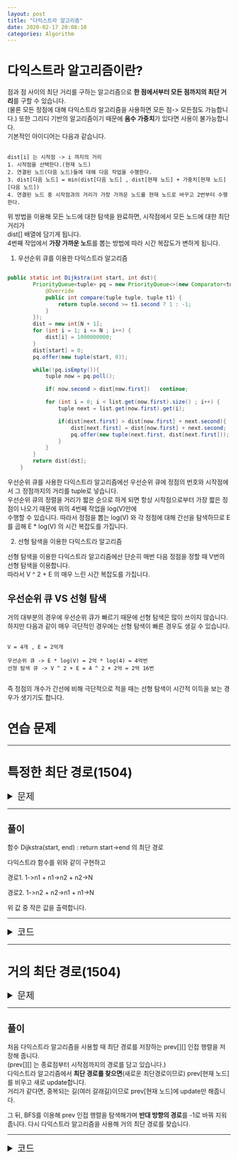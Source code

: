 ```yaml
---
layout: post
title: "다익스트라 알고리즘"
date: 2020-02-17 20:08:10
categories: Algorithm
---
```


# 다익스트라 알고리즘이란?

점과 점 사이의 최단 거리를 구하는 알고리즘으로 **한 점에서부터 모든 점까지의 최단 거리**를 구할 수 있습니다.  
(물론 모든 정점에 대해 다익스트라 알고리즘을 사용하면 모든 점-> 모든점도 가능합니다.)
또한 그리디 기반의 알고리즘이기 때문에 **음수 가중치**가 있다면 사용이 불가능합니다.    
기본적인 아이디어는 다음과 같습니다.

```

dist[i] 는 시작점 -> i 까지의 거리
1. 시작점을 선택한다.(현재 노드)
2. 연결된 노드(다음 노드)들에 대해 다음 작업을 수행한다.
3. dist[다음 노드] = min(dist[다음 노드] , dist[현재 노드] + 가중치[현재 노드][다음 노드])
4. 연결된 노드 중 시작점과의 거리가 가장 가까운 노드를 현재 노드로 바꾸고 2번부터 수행한다.

```

위 방법을 이용해 모든 노드에 대한 탐색을 완료하면, 시작점에서 모든 노드에 대한 최단 거리가  
dist[] 배열에 담기게 됩니다.  
4번째 작업에서 **가장 가까운 노드**를 뽑는 방법에 따라 시간 복잡도가 변하게 됩니다.

1. 우선순위 큐를 이용한 다익스트라 알고리즘

``` java

public static int Dijkstra(int start, int dst){
        PriorityQueue<tuple> pq = new PriorityQueue<>(new Comparator<tuple>() {
            @Override
            public int compare(tuple tuple, tuple t1) {
                return tuple.second >= t1.second ? 1 : -1;
            }
        });
        dist = new int[N + 1];
        for (int i = 1; i <= N ; i++) {
            dist[i] = 1000000000;
        }
        dist[start] = 0;
        pq.offer(new tuple(start, 0));

        while(!pq.isEmpty()){
            tuple now = pq.poll();

            if( now.second > dist[now.first])   continue;

            for (int i = 0; i < list.get(now.first).size() ; i++) {
                tuple next = list.get(now.first).get(i);

                if(dist[next.first] > dist[now.first] + next.second){
                    dist[next.first] = dist[now.first] + next.second;
                    pq.offer(new tuple(next.first, dist[next.first]));
                }
            }
        }
        return dist[dst];
    }

```
우선순위 큐를 사용한 다익스트라 알고리즘에선 우선순위 큐에 정점의 번호와 시작점에서 그 정점까지의 거리를 tuple로 넣습니다.  
우선순위 큐의 정렬을 거리가 짧은 순으로 하게 되면 항상 시작점으로부터 가장 짧은 정점이 나오기 때문에 위의 4번째 작업을 log(V)만에  
수행할 수 있습니다.
따라서 정점을 뽑는 log(V) 와 각 정점에 대해 간선을 탐색하므로 E 를 곱해 E * log(V) 의 시간 복잡도를 가집니다.

2. 선형 탐색을 이용한 다익스트라 알고리즘

선형 탐색을 이용한 다익스트라 알고리즘에선 단순히 매번 다음 정점을 정할 때 V번의 선형 탐색을 이용합니다.  
따라서 V ^ 2 + E 의 매우 느린 시간 복잡도를 가집니다.

## 우선순위 큐 VS 선형 탐색

거의 대부분의 경우에 우선순위 큐가 빠르기 때문에 선형 탐색은 많이 쓰이지 않습니다.  
하지만 다음과 같이 매우 극단적인 경우에는 선형 탐색이 빠른 경우도 생길 수 있습니다.

```

V = 4개 , E = 2억개

우선순위 큐 -> E * log(V) = 2억 * log(4) = 4억번
선형 탐색 큐 -> V ^ 2 + E = 4 ^ 2 + 2억 = 2억 16번


```

즉 정점의 개수가 간선에 비해 극단적으로 적을 때는 선형 탐색이 시간적 이득을 보는 경우가 생기기도 합니다.

# 연습 문제

* * *

# 특정한 최단 경로(1504)

<details>
<summary border="1" style = "font-size:1.5em;">문제</summary>
<div markdown="1">
![DJS1-1](https://leejaeseung.github.io/img/DJS/DJS1_1.PNG)
</div>
</details>

* * *

## 풀이

함수 Dijkstra(start, end) : return start->end 의 최단 경로

다익스트라 함수를 위와 같이 구현하고 

경로1. 1->n1 + n1->n2 + n2->N

경로2. 1->n2 + n2->n1 + n1->N

위 값 중 작은 값을 출력합니다.

* * *

<details>
<summary border="1" style = "font-size:1.5em;">코드</summary>
<div markdown="1">

``` java

import java.io.*;
import java.util.*;

public class Main {

    public static int N, E, n1, n2;
    public static ArrayList<ArrayList<tuple>> list = new ArrayList<>();
    public static int[] dist;
    public static boolean flag = true;
    public static void main(String[] argc) throws IOException {
        BufferedReader br = new BufferedReader(new InputStreamReader(System.in));
        StringTokenizer st = new StringTokenizer(br.readLine());

        N = Integer.parseInt(st.nextToken());
        E = Integer.parseInt(st.nextToken());

        for (int i = 0; i <= N ; i++) {
            list.add(new ArrayList<>());
        }

        for (int i = 0; i < E ; i++) {
            st = new StringTokenizer(br.readLine());
            int from = Integer.parseInt(st.nextToken());
            int to = Integer.parseInt(st.nextToken());
            int d = Integer.parseInt(st.nextToken());

            list.get(from).add(new tuple(to, d));
            list.get(to).add(new tuple(from, d));
        }
        st = new StringTokenizer(br.readLine());
        n1 = Integer.parseInt(st.nextToken());
        n2 = Integer.parseInt(st.nextToken());


        int res = Math.min(Dijkstra(1, n1) + Dijkstra(n1, n2) + Dijkstra(n2, N), Dijkstra(1, n2) + Dijkstra(n2, n1) + Dijkstra(n1, N));
        if(!flag)
            System.out.println(-1);
        else
            System.out.println(res);
    }
    public static int Dijkstra(int start, int dst){
        PriorityQueue<tuple> pq = new PriorityQueue<>(new Comparator<tuple>() {
            @Override
            public int compare(tuple tuple, tuple t1) {
                return tuple.second >= t1.second ? 1 : -1;
            }
        });
        dist = new int[N + 1];
        for (int i = 1; i <= N ; i++) {
            dist[i] = 1000000000;
        }
        dist[start] = 0;
        pq.offer(new tuple(start, 0));

        while(!pq.isEmpty()){
            tuple now = pq.poll();

            if( now.second > dist[now.first])   continue;

            for (int i = 0; i < list.get(now.first).size() ; i++) {
                tuple next = list.get(now.first).get(i);

                if(dist[next.first] > dist[now.first] + next.second){
                    dist[next.first] = dist[now.first] + next.second;
                    pq.offer(new tuple(next.first, dist[next.first]));
                }
            }
        }
        if(dist[dst] == 1000000000)
            flag = false;
        return dist[dst];
    }
}

class tuple {
    int first;
    int second;
    public tuple(int first, int second){
        this.first = first;
        this.second = second;
    }
}

```

![DJS1-2](https://leejaeseung.github.io/img/DJS/DJS1_2.PNG)

</div>
</details>

* * *

# 거의 최단 경로(1504)

<details>
<summary border="1" style = "font-size:1.5em;">문제</summary>
<div markdown="1">
![DJS2-1](https://leejaeseung.github.io/img/DJS/DJS2_1.PNG)
![DJS2-2](https://leejaeseung.github.io/img/DJS/DJS2_2.PNG)
</div>
</details>

* * *

## 풀이

처음 다익스트라 알고리즘을 사용할 때 최단 경로를 저장하는 prev[][] 인접 행렬을 저장해 줍니다.  
(prev[][] 는 종료점부터 시작점까지의 경로를 담고 있습니다.)  
다익스트라 알고리즘에서 **최단 경로를 찾으면**(새로운 최단경로이므로) prev[현재 노드]를 비우고 새로 update합니다.  
거리가 같다면, 중복되는 길(여러 갈래길)이므로 prev[현재 노드]에 update만 해줍니다.  

그 뒤, BFS를 이용해 prev 인접 행렬을 탐색해가며 **반대 방향의 경로**를 -1로 바꿔 지워줍니다.
다시 다익스트라 알고리즘을 사용해 거의 최단 경로를 찾습니다.


* * *

<details>
<summary border="1" style = "font-size:1.5em;">코드</summary>
<div markdown="1">

``` java

import java.io.*;
import java.util.*;

public class Main {

    public static int N;
    public static int min=1000000000;
    public static ArrayList<ArrayList<tuple>> list;
    public static int[] dist;
    public static ArrayList<ArrayList<Integer>> prev;
    public static void main(String[] args) throws IOException {
        BufferedReader br = new BufferedReader(new InputStreamReader(System.in));
        BufferedWriter bw = new BufferedWriter(new OutputStreamWriter(System.out));

        while(true) {
            StringTokenizer st = new StringTokenizer(br.readLine());
            N = Integer.parseInt(st.nextToken());
            int M = Integer.parseInt(st.nextToken());
            prev = new ArrayList<>();

            if(N==0&&M==0)
                break;

            st = new StringTokenizer(br.readLine());
            int start = Integer.parseInt(st.nextToken());
            int end = Integer.parseInt(st.nextToken());

            list = new ArrayList<>();
            for (int i = 0; i < N ; i++) {
                list.add(new ArrayList<>());
                prev.add(new ArrayList<>());
            }

            for (int i = 0; i < M; i++) {
                st = new StringTokenizer(br.readLine());

                int U = Integer.parseInt(st.nextToken());
                int V = Integer.parseInt(st.nextToken());
                int P = Integer.parseInt(st.nextToken());

                list.get(U).add(new tuple(V, P));
            }
            Dijkstra(start, end);

            delete(end);
            int res = Dijkstra(start, end);

            if(res != 1000000000)
                bw.write( res +"\n");
            else
                bw.write( -1 +"\n");

        }
        bw.flush();
        bw.close();
    }
    public static int Dijkstra(int start,int dst){
        PriorityQueue<tuple> pq = new PriorityQueue<>(new Comparator<tuple>() {
            @Override
            public int compare(tuple tuple, tuple t1) {
                return tuple.second >= t1.second ? 1 : -1;
            }
        });

        dist = new int[N];
        for (int i = 0; i < N ; i++) {
            dist[i] = 1000000000;
        }
        dist[start] = 0;
        pq.offer(new tuple(start, 0));

        while(!pq.isEmpty()){
            tuple now = pq.poll();


            if(now.second > dist[now.first])    continue;

            for (int i = 0; i < list.get(now.first).size() ; i++) {
                tuple next = list.get(now.first).get(i);
                if(next.first == -1)    continue;

                if(dist[next.first] > dist[now.first] + next.second){
                    dist[next.first] = dist[now.first] + next.second;
                    pq.offer(new tuple(next.first, dist[next.first]));

                    prev.get(next.first).clear();
                    prev.get(next.first).add(now.first);
                }
                else if(dist[next.first] == dist[now.first] + next.second)
                    prev.get(next.first).add(now.first);
            }
        }
        return dist[dst];
    }
    public static void delete(int end){
        Queue<Integer> q = new LinkedList<>();

        q.offer(end);

        while(!q.isEmpty()){
            int now = q.poll();

            for (int i = 0; i < prev.get(now).size() ; i++) {
                int next = prev.get(now).get(i);

                for (int j = 0; j < list.get(next).size() ; j++) {
                    if(list.get(next).get(j).first == now)
                        list.get(next).get(j).first = -1;
                }
                q.offer(next);
            }
        }
    }
}

class tuple {
    int first;
    int second;
    public tuple(int first, int second){
        this.first = first;
        this.second = second;
    }
}

```

![DJS2-3](https://leejaeseung.github.io/img/DJS/DJS2_3.PNG)

</div>
</details>


